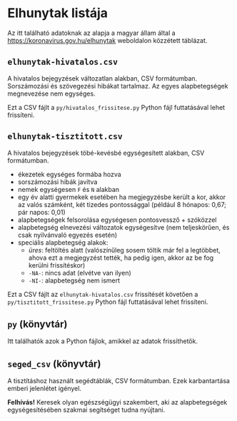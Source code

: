 Elhunytak listája
=================

Az itt található adatoknak az alapja a magyar állam által a https://koronavirus.gov.hu/elhunytak
weboldalon közzétett táblázat.


`elhunytak-hivatalos.csv`
-------------------------
A hivatalos bejegyzések változatlan alakban, CSV formátumban.
Sorszámozási és szövegezési hibákat tartalmaz.
Az egyes alapbetegségek megnevezése nem egységes.

Ezt a CSV fájlt a `py/hivatalos_frissitese.py` Python fájl futtatásával lehet frissíteni.


`elhunytak-tisztitott.csv`
-------------------------
A hivatalos bejegyzések töbé-kevésbé egységesített alakban, CSV formátumban.

* ékezetek egységes formába hozva
* sorszámozási hibák javítva
* nemek egységesen `F` és `N` alakban
* egy év alatti gyermekek esetében ha megjegyzésbe került a kor, akkor az valós számként, két tizedes pontossággal (például 8 hónapos: 0,67; pár napos: 0,01)
* alapbetegségek felsorolása egységesen pontosvessző + szóközzel
* alapbetegség elnevezési változatok egységesítve (nem teljeskörűen, és csak nyilvánvaló egyezés esetén)
* speciális alapbetegség alakok:
    * _üres_: feltöltés alatt (valószínűleg sosem töltik már fel a legtöbbet, ahova ezt a megjegyzést tették, ha pedig igen, akkor az be fog kerülni frissítéskor)
    * `-NA-`: nincs adat (elvétve van ilyen)
    * `-NI-`: alapbetegség nem ismert

Ezt a CSV fájlt az `elhunytak-hivatalos.csv` frissítését követően a `py/tisztitott_frissitese.py` Python fájl futtatásával lehet frissíteni.


`py` (könyvtár)
---------------
Itt találhatók azok a Python fájlok, amikkel az adatok frissíthetők.


`seged_csv` (könyvtár)
----------------------
A tisztításhoz használt segédtáblák, CSV formátumban.
Ezek karbantartása emberi jelenlétet igényel.


**Felhívás!**
Keresek olyan egészségügyi szakembert, aki az alapbetegségek egységesítésében szakmai segítséget tudna nyújtani.
